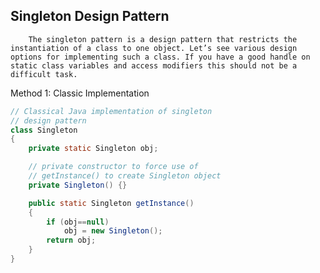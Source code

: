 ## Singleton Design Pattern

        The singleton pattern is a design pattern that restricts the instantiation of a class to one object. Let’s see various design options for implementing such a class. If you have a good handle on static class variables and access modifiers this should not be a difficult task.

Method 1: Classic Implementation 
``` java
// Classical Java implementation of singleton
// design pattern
class Singleton
{
	private static Singleton obj;

	// private constructor to force use of
	// getInstance() to create Singleton object
	private Singleton() {}

	public static Singleton getInstance()
	{
		if (obj==null)
			obj = new Singleton();
		return obj;
	}
} 
```


